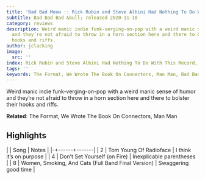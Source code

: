 ```yaml
---
title: 'Bad Bad Meow :: Rick Rubin and Steve Albini Had Nothing To Do With This Record'
subtitle: Bad Bad Bad &bull; released 2020-11-18
category: reviews
description: Weird manic indie funk-verging-on-pop with a weird manic sense of humor
  and they’re not afraid to throw in a horn section here and there to bolster their
  hooks and riffs.
author: jclacking
image:
  src: ''
index: Rick Rubin and Steve Albini Had Nothing To Do With This Record, Bad Bad Meow
tags: ''
keywords: The Format, We Wrote The Book On Connectors, Man Man, Bad Bad Bad
---
```

Weird manic indie funk-verging-on-pop with a weird manic sense of humor and they’re not afraid to throw in a horn section here and there to bolster their hooks and riffs.<!--more-->

**Related**: The Format, We Wrote The Book On Connectors, Man Man

## Highlights

| | Song | Notes |
|-+------+-------|
| 2 | Tom Young Of Radioface | I think it’s on purpose |
| 4 | Don’t Set Yourself (on Fire) | Inexplicable parentheses |
| 8 | Women, Smoking, And Cats (Full Band Final Version) | Swaggering good time |

